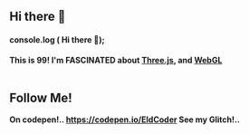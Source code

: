 ## Hi there 👋
#### console.log ( Hi there 👋);

<b> This is 99! I'm FASCINATED about [Three.js](https://threejs.org/), and [WebGL](https://webglsamples.org)
  <br></br>
  ## Follow Me!
  On codepen!..   https://codepen.io/EldCoder
  See my Glitch!..
